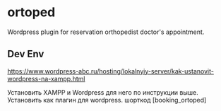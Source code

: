 # ortoped
Wordpress plugin for reservation orthopedist doctor's appointment.

## Dev Env

https://www.wordpress-abc.ru/hosting/lokalnyiy-server/kak-ustanovit-wordpress-na-xampp.html

Установить XAMPP и Wordpress для него по инструкции выше.
Установить как плагин для wordpress.
шорткод [booking_ortoped]

